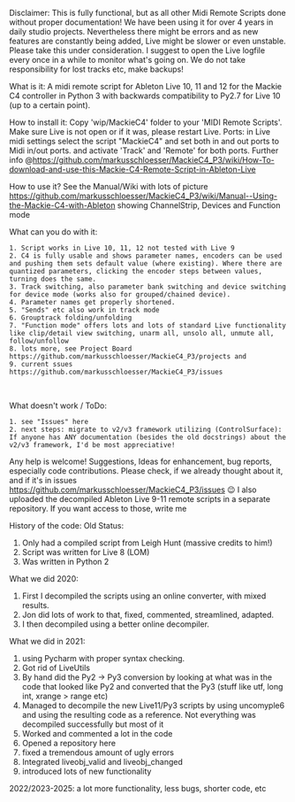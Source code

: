 Disclaimer:
This is fully functional, but as all other Midi Remote Scripts done without proper documentation! We have been using it for over 4 years in daily studio projects. Nevertheless there might be errors and as new features are constantly being added, Live might be slower or even unstable. Please take this under consideration.
I suggest to open the Live logfile every once in a while to monitor what's going on. We do not take responsibility for lost tracks etc, make backups!


What is it:
A midi remote script for Ableton Live 10, 11 and 12 for the Mackie C4 controller in Python 3 with backwards compatibility to Py2.7 for Live 10 (up to a certain point).

How to install it:
Copy 'wip/MackieC4' folder to your 'MIDI Remote Scripts'. Make sure Live is not open or if it was, please restart Live.
Ports: in Live midi settings select the script "MackieC4" and set both in and out ports to Midi in/out ports. and activate 'Track' and 'Remote' for both ports. Further info @https://github.com/markusschloesser/MackieC4_P3/wiki/How-To-download-and-use-this-Mackie-C4-Remote-Script-in-Ableton-Live

How to use it?
See the Manual/Wiki with lots of picture https://github.com/markusschloesser/MackieC4_P3/wiki/Manual--Using-the-Mackie-C4-with-Ableton
showing ChannelStrip, Devices and Function mode

What can you do with it:

	1. Script works in Live 10, 11, 12 not tested with Live 9
	2. C4 is fully usable and shows parameter names, encoders can be used and pushing them sets default value (where existing). Where there are quantized parameters, clicking the encoder steps between values, turning does the same.
	3. Track switching, also parameter bank switching and device switching for device mode (works also for grouped/chained device). 
	4. Parameter names get properly shortened.  
	5. "Sends" etc also work in track mode
	6. Grouptrack folding/unfolding
	7. "Function mode" offers lots and lots of standard Live functionality like clip/detail view switching, unarm all, unsolo all, unmute all, follow/unfollow
	8. lots more, see Project Board https://github.com/markusschloesser/MackieC4_P3/projects and 
	9. current ssues https://github.com/markusschloesser/MackieC4_P3/issues	
 

What doesn't work / ToDo:

    1. see "Issues" here
    2. next steps: migrate to v2/v3 framework utilizing (ControlSurface): If anyone has ANY documentation (besides the old docstrings) about the v2/v3 framework, I'd be most appreciative!
   

Any help is welcome! Suggestions, Ideas for enhancement, bug reports, especially code contributions. Please check, if we already thought about it, and if it's in issues https://github.com/markusschloesser/MackieC4_P3/issues 😉 
I also uploaded the decompiled Ableton Live 9-11 remote scripts in a separate repository. If you want access to those, write me



History of the code:
Old Status:
1. Only had a compiled script from Leigh Hunt (massive credits to him!)
2. Script was written for Live 8 (LOM)
3. Was written in Python 2
 
 
What we did 2020:
  1. First I decompiled the scripts using an online converter, with mixed results.
  2. Jon did lots of work to that, fixed, commented, streamlined, adapted. 
  3. I then decompiled using a better online decompiler.

What we did in 2021:

  1. using Pycharm with proper syntax checking.
  2. Got rid of LiveUtils
  3. By hand did the Py2 -> Py3 conversion by looking at what was in the code that looked like Py2 and converted that the Py3 (stuff like utf, long int, xrange > range etc)
  4. Managed to decompile the new Live11/Py3 scripts by using uncomyple6 and using the resulting code as a reference. Not everything was decompiled successfully but most of it
  5. Worked and commented a lot in the code
  6. Opened a repository here
  7. fixed a tremendous amount of ugly errors
  8. Integrated liveobj_valid and liveobj_changed
  9. introduced lots of new functionality 

2022/2023-2025:
a lot more functionality, less bugs, shorter code, etc

